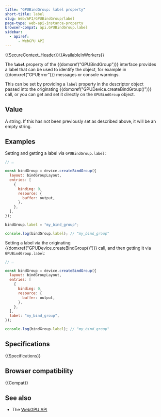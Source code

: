 ```yaml
---
title: "GPUBindGroup: label property"
short-title: label
slug: Web/API/GPUBindGroup/label
page-type: web-api-instance-property
browser-compat: api.GPUBindGroup.label
sidebar:
  - apiref:
      - WebGPU API
---
```


{{SecureContext_Header}}{{AvailableInWorkers}}

The **`label`** property of the
{{domxref("GPUBindGroup")}} interface provides a label that can be used to identify the object, for example in {{domxref("GPUError")}} messages or console warnings.

This can be set by providing a `label` property in the descriptor object passed into the originating {{domxref("GPUDevice.createBindGroup()")}} call, or you can get and set it directly on the `GPUBindGroup` object.

## Value

A string. If this has not been previously set as described above, it will be an empty string.

## Examples

Setting and getting a label via `GPUBindGroup.label`:

```js
// …

const bindGroup = device.createBindGroup({
  layout: bindGroupLayout,
  entries: [
    {
      binding: 0,
      resource: {
        buffer: output,
      },
    },
  ],
});

bindGroup.label = "my_bind_group";

console.log(bindGroup.label); // "my_bind_group"
```

Setting a label via the originating {{domxref("GPUDevice.createBindGroup()")}} call, and then getting it via `GPUBindGroup.label`:

```js
// …

const bindGroup = device.createBindGroup({
  layout: bindGroupLayout,
  entries: [
    {
      binding: 0,
      resource: {
        buffer: output,
      },
    },
  ],
  label: "my_bind_group",
});

console.log(bindGroup.label); // "my_bind_group"
```

## Specifications

{{Specifications}}

## Browser compatibility

{{Compat}}

## See also

- The [WebGPU API](/en-US/docs/Web/API/WebGPU_API)
